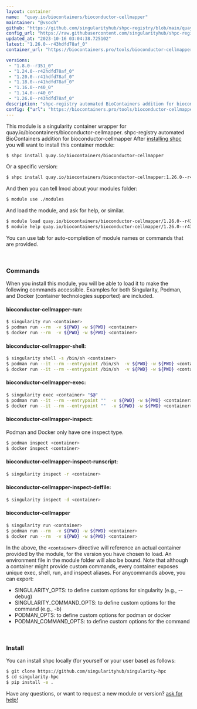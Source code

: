 ```yaml
---
layout: container
name:  "quay.io/biocontainers/bioconductor-cellmapper"
maintainer: "@vsoch"
github: "https://github.com/singularityhub/shpc-registry/blob/main/quay.io/biocontainers/bioconductor-cellmapper/container.yaml"
config_url: "https://raw.githubusercontent.com/singularityhub/shpc-registry/main/quay.io/biocontainers/bioconductor-cellmapper/container.yaml"
updated_at: "2023-10-16 03:04:38.725102"
latest: "1.26.0--r43hdfd78af_0"
container_url: "https://biocontainers.pro/tools/bioconductor-cellmapper"

versions:
 - "1.8.0--r351_0"
 - "1.24.0--r42hdfd78af_0"
 - "1.20.0--r41hdfd78af_0"
 - "1.18.0--r41hdfd78af_0"
 - "1.16.0--r40_0"
 - "1.14.0--r40_0"
 - "1.26.0--r43hdfd78af_0"
description: "shpc-registry automated BioContainers addition for bioconductor-cellmapper"
config: {"url": "https://biocontainers.pro/tools/bioconductor-cellmapper", "maintainer": "@vsoch", "description": "shpc-registry automated BioContainers addition for bioconductor-cellmapper", "latest": {"1.26.0--r43hdfd78af_0": "sha256:46859a1c898f39416c48476bf98ec1e4fd26bbb98c9e0558b1261aa724e4e680"}, "tags": {"1.8.0--r351_0": "sha256:1bfa81ea13064b5973f7c604f5f0cf02e88cb2c4839109301555e4d026764a5f", "1.24.0--r42hdfd78af_0": "sha256:2e4078371fb3c499c49a4782128b408d2d178d9a50fcbe029275bedb69f945d3", "1.20.0--r41hdfd78af_0": "sha256:75445244376a00c71453a27eef5b855292a67274559acdfcbe8df7bbe57de814", "1.18.0--r41hdfd78af_0": "sha256:04b8ecc8aff22afb7464dfbd74849d4f7432e6dedba435d1473d7aad1ca9923d", "1.16.0--r40_0": "sha256:9227920889848aefb0cdf9d6579b4043ca4bf8128df58a80abeb17eec040d0d4", "1.14.0--r40_0": "sha256:095b05d5438657d81569e53b2e843658ab401073378973981d69ad61d168746d", "1.26.0--r43hdfd78af_0": "sha256:46859a1c898f39416c48476bf98ec1e4fd26bbb98c9e0558b1261aa724e4e680"}, "docker": "quay.io/biocontainers/bioconductor-cellmapper"}
---
```


This module is a singularity container wrapper for quay.io/biocontainers/bioconductor-cellmapper.
shpc-registry automated BioContainers addition for bioconductor-cellmapper
After [installing shpc](#install) you will want to install this container module:


```bash
$ shpc install quay.io/biocontainers/bioconductor-cellmapper
```

Or a specific version:

```bash
$ shpc install quay.io/biocontainers/bioconductor-cellmapper:1.26.0--r43hdfd78af_0
```

And then you can tell lmod about your modules folder:

```bash
$ module use ./modules
```

And load the module, and ask for help, or similar.

```bash
$ module load quay.io/biocontainers/bioconductor-cellmapper/1.26.0--r43hdfd78af_0
$ module help quay.io/biocontainers/bioconductor-cellmapper/1.26.0--r43hdfd78af_0
```

You can use tab for auto-completion of module names or commands that are provided.

<br>

### Commands

When you install this module, you will be able to load it to make the following commands accessible.
Examples for both Singularity, Podman, and Docker (container technologies supported) are included.

#### bioconductor-cellmapper-run:

```bash
$ singularity run <container>
$ podman run --rm  -v ${PWD} -w ${PWD} <container>
$ docker run --rm  -v ${PWD} -w ${PWD} <container>
```

#### bioconductor-cellmapper-shell:

```bash
$ singularity shell -s /bin/sh <container>
$ podman run --it --rm --entrypoint /bin/sh  -v ${PWD} -w ${PWD} <container>
$ docker run --it --rm --entrypoint /bin/sh  -v ${PWD} -w ${PWD} <container>
```

#### bioconductor-cellmapper-exec:

```bash
$ singularity exec <container> "$@"
$ podman run --it --rm --entrypoint ""  -v ${PWD} -w ${PWD} <container> "$@"
$ docker run --it --rm --entrypoint ""  -v ${PWD} -w ${PWD} <container> "$@"
```

#### bioconductor-cellmapper-inspect:

Podman and Docker only have one inspect type.

```bash
$ podman inspect <container>
$ docker inspect <container>
```

#### bioconductor-cellmapper-inspect-runscript:

```bash
$ singularity inspect -r <container>
```

#### bioconductor-cellmapper-inspect-deffile:

```bash
$ singularity inspect -d <container>
```



#### bioconductor-cellmapper

```bash
$ singularity run <container>
$ podman run --rm  -v ${PWD} -w ${PWD} <container>
$ docker run --rm  -v ${PWD} -w ${PWD} <container>
```


In the above, the `<container>` directive will reference an actual container provided
by the module, for the version you have chosen to load. An environment file in the
module folder will also be bound. Note that although a container
might provide custom commands, every container exposes unique exec, shell, run, and
inspect aliases. For anycommands above, you can export:

 - SINGULARITY_OPTS: to define custom options for singularity (e.g., --debug)
 - SINGULARITY_COMMAND_OPTS: to define custom options for the command (e.g., -b)
 - PODMAN_OPTS: to define custom options for podman or docker
 - PODMAN_COMMAND_OPTS: to define custom options for the command

<br>

### Install

You can install shpc locally (for yourself or your user base) as follows:

```bash
$ git clone https://github.com/singularityhub/singularity-hpc
$ cd singularity-hpc
$ pip install -e .
```

Have any questions, or want to request a new module or version? [ask for help!](https://github.com/singularityhub/singularity-hpc/issues)